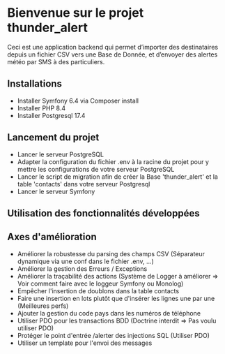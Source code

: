# Bienvenue sur le projet thunder_alert

Ceci est une application backend qui permet d’importer des destinataires depuis un fichier CSV vers une Base de Donnée, et d’envoyer des alertes météo par SMS à des particuliers.

## Installations

- Installer Symfony 6.4 via Composer install
- Installer PHP 8.4
- Installer Postgresql 17.4

## Lancement du projet

- Lancer le serveur PostgreSQL
- Adapter la configuration du fichier .env à la racine du projet pour y mettre les configurations de votre serveur PostgreSQL 
- Lancer le script de migration afin de créer la Base 'thunder_alert' et la table 'contacts' dans votre serveur Postgresql 
- Lancer le serveur Symfony

## Utilisation des fonctionnalités développées

## Axes d'amélioration

- Améliorer la robustesse du parsing des champs CSV (Séparateur dynamique via une conf dans le fichier .env, ...)
- Améliorer la gestion des Erreurs / Exceptions
- Améliorer la traçabilité des actions (Système de Logger à améliorer => Voir comment faire avec le loggeur Symfony ou Monolog)
- Empêcher l'insertion de doublons dans la table contacts
- Faire une insertion en lots plutôt que d'insérer les lignes une par une (Meilleures perfs)
- Ajouter la gestion du code pays dans les numéros de téléphone
- Utiliser PDO pour les transactions BDD (Doctrine interdit => Pas voulu utiliser PDO)
- Protéger le point d'entrée /alerter des injections SQL (Utiliser PDO)
- Utiliser un template pour l'envoi des messages